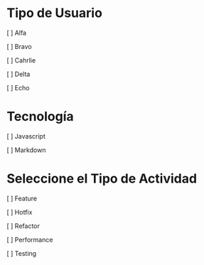 # Tipo de Usuario 

[ ] Alfa 

[ ] Bravo 

[ ] Cahrlie 

[ ] Delta 

[ ] Echo 


# Tecnología 

[ ] Javascript 
 
[ ] Markdown

# Seleccione el Tipo de Actividad 

[ ] Feature 

[ ] Hotfix 

[ ] Refactor 

[ ] Performance 

[ ] Testing 